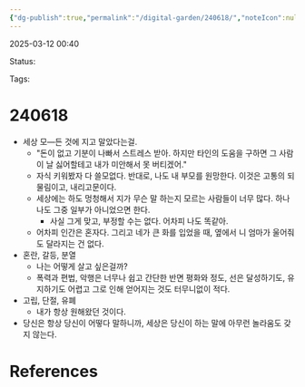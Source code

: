 ```yaml
---
{"dg-publish":true,"permalink":"/digital-garden/240618/","noteIcon":null}
---
```



2025-03-12 00:40

Status: 

Tags: 

# 240618
- 세상 모―든 것에 지고 말았다는걸.
	- "돈이 없고 기분이 나빠서 스트레스 받아. 하지만 타인의 도움을 구하면 그 사람이 날 싫어할테고 내가 미안해서 못 버티겠어."
	- 자식 키워봤자 다 쓸모없다. 반대로, 나도 내 부모를 원망한다. 이것은 고통의 되물림이고, 내리고문이다.
	- 세상에는 하도 멍청해서 지가 무슨 말 하는지 모르는 사람들이 너무 많다. 하나 나도 그중 일부가 아니었으면 한다.
		- 사실 그게 맞고, 부정할 수는 없다. 어차피 나도 똑같아.
	- 어차피 인간은 혼자다. 그리고 네가 큰 화를 입었을 때, 옆에서 니 엄마가 울어줘도 달라지는 건 없다.
- 혼란, 갈등, 분열
	- 나는 어떻게 살고 싶은걸까?
	- 폭력과 편법, 악행은 너무나 쉽고 간단한 반면 평화와 정도, 선은 달성하기도, 유지하기도 어렵고 그로 인해 얻어지는 것도 터무니없이 적다.
- 고립, 단절, 유폐
	- 내가 항상 원해왔던 것이다.
- 당신은 항상 당신이 어떻다 말하니까, 세상은 당신이 하는 말에 아무런 놀라움도 갖지 않는다.

# References
